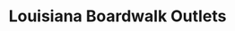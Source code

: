 ---
title: "Louisiana Boardwalk Outlets"
url: /bossier-city/louisiana-boardwalk-outlets/
shop: Allgemein
---